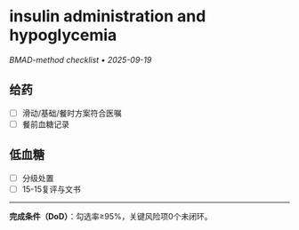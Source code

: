 # insulin administration and hypoglycemia

_BMAD-method checklist • 2025-09-19_

## 给药

- [ ] 滑动/基础/餐时方案符合医嘱
- [ ] 餐前血糖记录

## 低血糖

- [ ] 分级处置
- [ ] 15-15复评与文书

---

**完成条件（DoD）**：勾选率≥95%，关键风险项0个未闭环。
